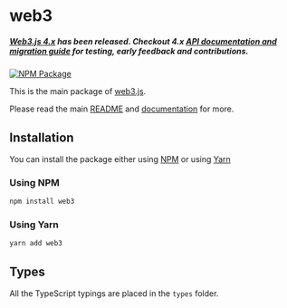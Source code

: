 # web3

##### [Web3.js 4.x][4x-release] has been released. Checkout 4.x [API documentation and migration guide][4xdoc] for testing, early feedback and contributions.

[![NPM Package][npm-image]][npm-url]

This is the main package of [web3.js][repo].

Please read the main [README][repo-readme] and [documentation][docs] for more.

## Installation

You can install the package either using [NPM](https://www.npmjs.com/package/web3) or using [Yarn](https://yarnpkg.com/package/web3)

### Using NPM

```bash
npm install web3
```

### Using Yarn

```bash
yarn add web3
```

## Types

All the TypeScript typings are placed in the `types` folder.

[docs]: http://web3js.readthedocs.io/en/1.0/
[repo]: https://github.com/ethereum/web3.js
[repo-readme]: https://github.com/ethereum/web3.js/blob/1.x/README.md
[npm-image]: https://img.shields.io/npm/v/web3.svg
[npm-url]: https://npmjs.org/package/web3
[4x-release]: https://github.com/ChainSafe/web3.js/releases/tag/v4.0.0-alpha.0
[4xdoc]: https://docs.web3js.org/
